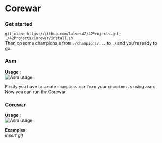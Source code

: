 <h1>Corewar</h1>

### Get started

`git clone https://github.com/lalves42/42Projects.git; ./42Projects/Corewar/install.sh`  
Then cp some champions.s from `./champions/...` to `./` and you're ready to go.  

### Asm
**Usage** :  
![Asm usage](https://img4.hostingpics.net/pics/749826asmusage.png)

Firstly you have to create `champions.cor` from your `champions.s` using asm.  
Now you can run the Corewar.

### Corewar
**Usage** :  
![Asm usage](https://img4.hostingpics.net/pics/777227corewarusage.png)

**Examples** :  
*insert gif*